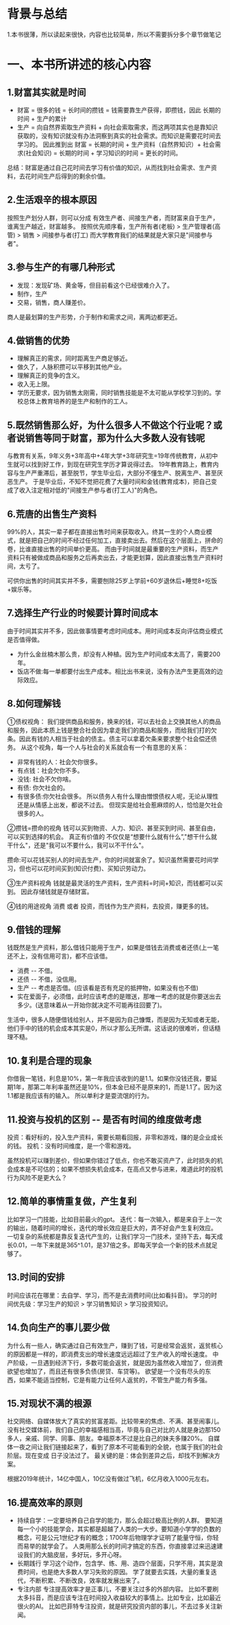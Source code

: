 # 背景与总结
1.本书很薄，所以读起来很快，内容也比较简单，所以不需要拆分多个章节做笔记

# 一、本书所讲述的核心内容
## 1.财富其实就是时间
* 财富 = 很多的钱 = 长时间的攒钱 = 钱需要靠生产获得，即攒钱，因此 长期的时间 + 生产的累计 
* 生产 = 向自然界索取生产资料 + 向社会索取需求，而这两项其实也是靠知识获取的，没有知识就没有办法洞察到真实的社会需求。而知识是需要花时间去学习的。
因此推到出 财富 = 长期的时间 + 生产资料（自然界知识）+ 社会需求(社会知识) = 长期的时间 + 学习知识的时间 = 更长的时间。

总结：财富是通过自己花时间去学习有价值的知识，从而找到社会需求、生产资料，去花时间生产后得到的剩余价值。

## 2.生活艰辛的根本原因
按照生产划分人群，则可以分成 有效生产者、间接生产者，而财富来自于生产，谁离生产越近，财富越多。
按照优先顺序看，生产所有者(老板) > 生产管理者(高管) > 销售 > 间接参与者(打工)
而大学教育我们的结果就是大家只是"间接参与者"。

## 3.参与生产的有哪几种形式
* 发现：发现矿场、黄金等，但目前看这个已经很难介入了。
* 制作，生产
* 交易，销售，商人赚差价。

商人是最划算的生产形势，介于制作和需求之间，离两边都更近。

## 4.做销售的优势
* 理解真正的需求，同时距离生产商足够近。
* 做久了，人脉积攒可以平移到其他产业。
* 理解真正的竞争的含义。
* 收入无上限。
* 学历无要求，因为销售太刚需，同时销售技能是不太可能从学校学习到的。学校总体上教育培养的是生产和制作的工人。

## 5.既然销售那么好，为什么很多人不做这个行业呢？或者说销售等同于财富，那为什么大多数人没有钱呢
与教育有关系，9年义务+3年高中+4年大学+3年研究生=19年传统教育，从初中生就可以找到好工作，到现在研究生学历才算说得过去。
19年教育路上，教育内容与生产严重滞后，甚至脱节，学生毕业后，大部分不懂生产、脱离生产、甚至厌恶生产。
于是毕业后，不知不觉把花费了大量时间和金钱(教育成本)，把自己变成了收入注定相对低的"间接生产参与者(打工人)"的角色。

## 6.荒唐的出售生产资料
99%的人，其实一辈子都在直接出售时间来获取收入。终其一生的个人商业模式，就是把自己的时间不经过任何加工，直接卖出去。然后在这个层面上，拼命的卷，比谁直接出售的时间单价更高。
而由于时间就是最重要的生产资料，而生产资料只有被做成商品和服务之后再卖出去，才能更划算，因此直接出售生产资料时间，太亏了。

可供你出售的时间其实并不多，需要刨除25岁上学前+60岁退休后+睡觉8+吃饭+娱乐等。

## 7.选择生产行业的时候要计算时间成本
由于时间其实并不多，因此做事情要考虑时间成本。用时间成本反向评估商业模式是否值得做。
* 为什么金丝楠木那么贵，却没有人种植。因为生产时间成本太高了，需要200年。
* 饭店不做:每一单都要付出生产成本。相比出书来说，没有办法产生更高效的边际效应。

## 8.如何理解钱
①债权视角：
我们提供商品和服务，换来的钱，可以去社会上交换其他人的商品和服务，因此本质上钱是整合社会因为拿走我们的商品和服务，而给我们打的欠条。因此有钱的人相当于社会的债主。债主可以拿着欠条来要求整个社会偿还债务。
从这个视角，每一个人与社会的关系就会有一个有意思的关系：
* 非常有钱的人：社会欠你很多。
* 有点钱：社会欠你不多。
* 没钱: 社会不欠你啥。
* 有债: 你欠社会的。
* 有很多债:你欠社会很多。
所以债务人有什么理由憎恨债权人呢，无论从理性还是从情感上出发，都说不过去。
但现实是给社会惹麻烦的人，恰恰是欠社会很多的人。

②攒钱=攒命的视角
钱可以买到物资、人力、知识、甚至买到时间、甚至自由，可以买到选择的机会。
真正有价值的 不仅仅是“想要什么就有什么”,"想干什么就干什么"，还是"我可以不要什么，我可以不干什么"。

攒命:可以花钱买别人的时间去生产，你的时间就富余了。知识虽然需要花时间学习，但也可以花时间买到(知识付费)、买知识劳动力。

③生产资料视角
钱就是最灵活的生产资料，生产资料=时间+知识，而钱都可以买到。
因此存储钱就是存储财富。

④钱的用途视角
消费 或者 投资，而钱作为生产资料，去投资，赚更多的钱。

## 9.借钱的理解
钱既然是生产资料，那么借钱只能用于生产，如果是借钱去消费或者还债(上一笔还不上，没有信用可言)，都不应该借。
* 消费 -- 不借。
* 还债 -- 不借，没信用。
* 生产 -- 考虑是否借。(应该看是否有充足的抵押物，如果没有也不借)
* 实在爱面子，必须借，此时应该考虑的是赠送，那唯一考虑的就是你要送出去多少。(送意味着从一开始你就决定不可能再往回要了)。

生活中，很多人随便借钱给别人，并不是因为自己慷慨，而是因为无知或者无能，他们手中的钱的机会成本其实是0，所以才那么无所谓。这话说的很难听，但话糙理不糙。

## 10.复利是合理的现象
你借我一笔钱，利息是10%，第一年我应该收到的是1.1。如果你没钱还我，要延期1年，那第二年利率虽然还是10%，但本金已经不是原来的1，而是1.1了。因为这1.1都是我应该有的输入。
所以单利才是耍流氓的行为。

## 11.投资与投机的区别 -- 是否有时间的维度做考虑
投资：看好标的，投入生产资料，需要长期看回报，非零和游戏，赚的是企业成长的钱。
投机：没有时间维度，是一个零和游戏。

虽然投机可以赚到差价，但如果你错过了低点，你也不敢买资产了，此时损失的机会成本是不可估的；如果不想损失机会成本，在高点又参与进来，难道此时的投机行为风险不是更大么？

## 12.简单的事情重复做，产生复利
比如学习一门技能，比如目前最火的gpt。
迭代：每一次输入，都是来自于上一次的输出，随着时间的增长，迭代的增长效应是巨大的，弄不好会产生复利效应。
一切复杂的系统都是靠反复迭代产生的，让我们学习一门技术，坚持下去，每天成长0.01，一年下来就是365^1.01，是37倍之多。即每天学会一个新的技术点就足够了。

## 13.时间的安排
时间应该花在哪里：去自学、学习，而不是去消费时间(比如看抖音)。
学习的时间优先级：学习生产的知识 > 学习销售知识 > 学习投资知识。

## 14.负向生产的事儿要少做
为什么有一些人，确实通过自己有效生产，赚到了钱，可是经常会返贫，返贫核心的原因都是一样的，即消费支出的增长速度远远超过了生产收入的增长速度。
中产阶级，一旦遇到经济下行，多数可能会返贫，就是因为虽然收入增加了，但消费欲望也增加了，而且还有很多负债(房贷、车贷等)。
欲望是一个没有尽头的东西，如果不能适当控制，它是有能力让任何人返贫的，不管生产能力有多强。

## 15.对现状不满的根源
社交网络、自媒体放大了真实的贫富差距。比较带来的焦虑、不满、甚至闹事儿。
没有社交媒体前，我们自己的幸福感相当高，毕竟与自己对比的人就是身边那150多人，亲戚、同学、同事、朋友。幸福原本不过是比自己的妹夫多赚20%。
自媒体一夜之间让我们链接起来了，看到了原本不可能看到的全貌，也属于我们的社会阶层。现在变成 日子没法过了。
最关键的是：体会到差异之后，却找不到解决方案。

根据2019年统计，14亿中国人，10亿没有做过飞机，6亿月收入1000元左右。

## 16.提高效率的原则
* 持续自学：一定要培养自己自学的能力，那么会超过极高比例的人群。
要知道每一个小的技能学会，其实都是超越了人类的一大步。要知道小学学的负数的概念，可是公元1世纪才有的概念；1700年后物理学才证明了能量守恒，你轻而易举的就学会了。
人类用那么长的时间才搞定的东西，你直接拿过来迅速建设我们的大脑皮层，多好玩，多开心呀。
* 长期践行
学习这个动作，包含学、练、用、造四个层面，只学不用，其实是浪费时间，也是绝大多数人学习失败的原因。
学了就要去实践，大量的重复迭代，不断积累、不断改良，效率就发展出来了。
* 专注内部
专注提高效率才是正事儿，不要关注过多的外部内容。
比如不要刷太多抖音，而是应该专注在时间投入收益较大的事情上。比如专业，比如最近很火的AI。
比如巴菲特专注投资，就是研究投资内部的事儿，不去过多关注新闻。